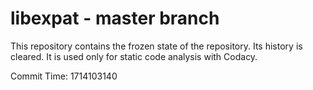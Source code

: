 # libexpat - master branch

This repository contains the frozen state of the repository.
Its history is cleared. It is used only for static code
analysis with Codacy.

Commit Time: 1714103140